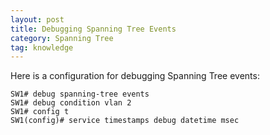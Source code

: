 ```yaml
---
layout: post
title: Debugging Spanning Tree Events
category: Spanning Tree
tag: knowledge
---
```

Here is a configuration for debugging Spanning Tree events:

```
SW1# debug spanning-tree events
SW1# debug condition vlan 2
SW1# config t
SW1(config)# service timestamps debug datetime msec
```